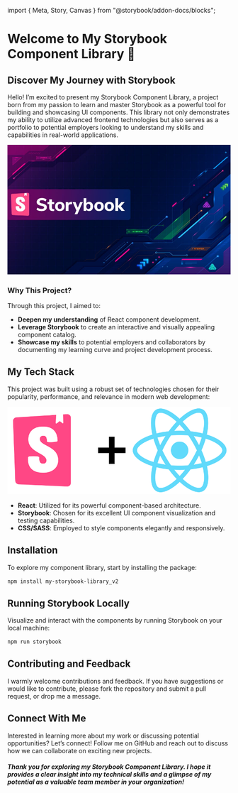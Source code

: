 import { Meta, Story, Canvas } from "@storybook/addon-docs/blocks";

<Meta title="Introduction/Welcome" />

# Welcome to My Storybook Component Library 🌟

## Discover My Journey with Storybook

Hello! I’m excited to present my Storybook Component Library, a project born from my passion to learn and master Storybook as a powerful tool for building and showcasing UI components. This library not only demonstrates my ability to utilize advanced frontend technologies but also serves as a portfolio to potential employers looking to understand my skills and capabilities in real-world applications.

![Banner Image](public/banner.jpg)

### Why This Project?

Through this project, I aimed to:

- **Deepen my understanding** of React component development.
- **Leverage Storybook** to create an interactive and visually appealing component catalog.
- **Showcase my skills** to potential employers and collaborators by documenting my learning curve and project development process.

## My Tech Stack

This project was built using a robust set of technologies chosen for their popularity, performance, and relevance in modern web development:

![Tech Stack Image](public/tech-stack.png)

- **React**: Utilized for its powerful component-based architecture.
- **Storybook**: Chosen for its excellent UI component visualization and testing capabilities.
- **CSS/SASS**: Employed to style components elegantly and responsively.

## Installation

To explore my component library, start by installing the package:

```bash
npm install my-storybook-library_v2
```

## Running Storybook Locally

Visualize and interact with the components by running Storybook on your local machine:

```bash
npm run storybook
```

## Contributing and Feedback

I warmly welcome contributions and feedback. If you have suggestions or would like to contribute, please fork the repository and submit a pull request, or drop me a message.

## Connect With Me

Interested in learning more about my work or discussing potential opportunities? Let’s connect! Follow me on GitHub and reach out to discuss how we can collaborate on exciting new projects.

##### Thank you for exploring my Storybook Component Library. I hope it provides a clear insight into my technical skills and a glimpse of my potential as a valuable team member in your organization!
